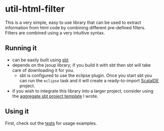 util-html-filter
================

This is a very simple, easy to use library that can be used to extract information from html code by combining different pre-defined filters. Filters are combined  using a very intuitive syntax.  

## Running it

* can be easily built using [sbt](http://www.scala-sbt.org/)
* depends on the jsoup library; if you build it with sbt then sbt will take care of downloading it for you.  
  * sbt is configured to use the eclipse plugin. Once you start sbt you can run the `eclipse` task and it will create a ready-to-import [ScalaIDE](http://scala-ide.org/) project.  
* if you wish to integrate this library into a larger project, consider using the [aggregate sbt project template](https://github.com/lorandszakacs/sbt-project-templates/tree/master/aggregate-project-template) I wrote.

## Using it

First, check out the [tests](blob/master/src/test/scala/com/lorandszakacs/util/html/HtmlProcessorTest.scala) for usage examples.  

